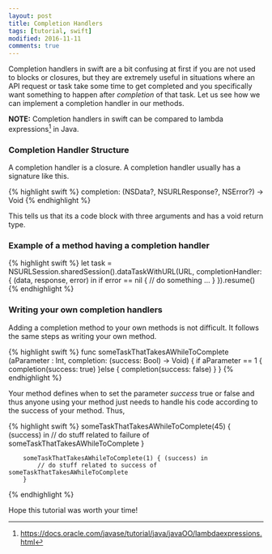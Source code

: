 ```yaml
---
layout: post
title: Completion Handlers
tags: [tutorial, swift]
modified: 2016-11-11
comments: true
---
```


Completion handlers in swift are a bit confusing at first if you are not used to blocks or closures, but they are extremely useful in situations where an API request or task take some time to get completed and you specifically want something to  happen after *completion* of that task. <!--more--> Let us see how we can implement a completion handler in our methods.

**NOTE:** Completion handlers in swift can be compared to lambda expressions[^1] in Java. 

[^1]: <https://docs.oracle.com/javase/tutorial/java/javaOO/lambdaexpressions.html>

### Completion Handler Structure

A completion handler is a closure. A completion handler usually has a signature like this. 

{% highlight swift %}
completion: (NSData?, NSURLResponse?, NSError?) -> Void
{% endhighlight %} 

This tells us that its a code block with three arguments and has a void return type. 

### Example of a method having a completion handler

{% highlight swift %}
let task = NSURLSession.sharedSession().dataTaskWithURL(URL, completionHandler: { (data, response, error) in
            if error == nil {
                // do something ...
            }
        }).resume()
{% endhighlight %}

### Writing your own completion handlers

Adding a completion method to your own methods is not difficult. It follows the same steps as writing your own method.

{% highlight swift %}
func someTaskThatTakesAWhileToComplete (aParameter : Int, completion: (success: Bool) -> Void) {
        if aParameter == 1 {
            completion(success: true)
        }else {
            completion(success: false)
        }
    }
{% endhighlight %}

Your method defines when to set the parameter *success* true or false and thus anyone using your method just needs to handle his code according to the success of your method. Thus,

{% highlight swift %}
someTaskThatTakesAWhileToComplete(45) { (success) in
            // do stuff related to failure of someTaskThatTakesAWhileToComplete
        }
        
        someTaskThatTakesAWhileToComplete(1) { (success) in
            // do stuff related to success of someTaskThatTakesAWhileToComplete
        }
{% endhighlight %}

Hope this tutorial was worth your time!

